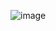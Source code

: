 ![image](https://github.com/snbdevops/1-DevOps-Project/assets/83505877/44002a2e-02f8-42d1-9f26-1bf7a25e98ae)
